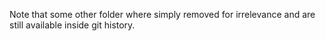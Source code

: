 Note that some other folder where simply removed for irrelevance and are still available inside git history.

